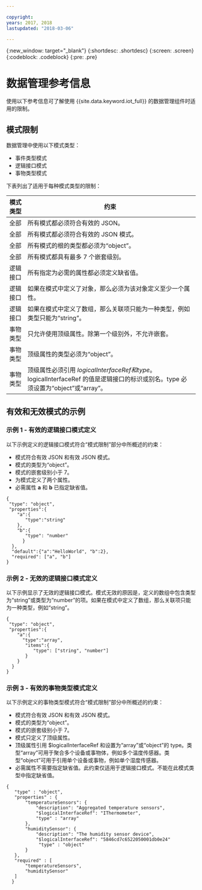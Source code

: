 ```yaml
---

copyright:
years: 2017, 2018
lastupdated: "2018-03-06"

---
```


{:new_window: target="\_blank"}
{:shortdesc: .shortdesc}
{:screen: .screen}
{:codeblock: .codeblock}
{:pre: .pre}

# 数据管理参考信息

使用以下参考信息可了解使用 {{site.data.keyword.iot_full}} 的数据管理组件时适用的限制。 

## 模式限制

数据管理中使用以下模式类型：
- 事件类型模式
- 逻辑接口模式
- 事物类型模式

下表列出了适用于每种模式类型的限制：

模式类型|约束
------------------- | -------------
全部|所有模式都必须符合有效的 JSON。
全部|所有模式都必须符合有效的 JSON 模式。
全部|所有模式的根的类型都必须为“object”。
全部|所有模式都具有最多 7 个嵌套级别。
逻辑接口|所有指定为必需的属性都必须定义缺省值。
逻辑接口|如果在模式中定义了对象，那么必须为该对象定义至少一个属性。
逻辑接口|如果在模式中定义了数组，那么关联项只能为一种类型，例如类型只能为“string”。
事物类型|只允许使用顶级属性。除第一个级别外，不允许嵌套。
事物类型|顶级属性的类型必须为“object”。
事物类型|顶级属性必须引用 $logicalInterfaceRef 和 type。$logicalInterfaceRef 的值是逻辑接口的标识或别名。type 必须设置为“object”或“array”。

## 有效和无效模式的示例

### 示例 1 - 有效的逻辑接口模式定义
以下示例定义的逻辑接口模式符合“模式限制”部分中所概述的约束：

  - 模式符合有效 JSON 和有效 JSON 模式。
  - 模式的类型为“object”。
  - 模式的嵌套级别小于 7。 
  - 为模式定义了两个属性。 
  - 必需属性 **a** 和 **b** 已指定缺省值。

```
{
 "type": "object",
 "properties":{
    "a":{
       "type":"string"
    },
    "b":{
       "type": "number"
      }
  },
  "default":{"a":"HelloWorld", "b":2},
  "required": ["a", "b"]
}
```


### 示例 2 - 无效的逻辑接口模式定义
以下示例显示了无效的逻辑接口模式。模式无效的原因是，定义的数组中包含类型为“string”或类型为“number”的项。如果在模式中定义了数组，那么关联项只能为一种类型，例如“string”。

```
{
 "type": "object",
 "properties":{
    "a":{
      "type":"array",
       "items":{
          "type": ["string", "number"]
       }
    }
  }
}
```
### 示例 3 - 有效的事物类型模式定义
以下示例定义的事物类型模式符合“模式限制”部分中所概述的约束：

  - 模式符合有效 JSON 和有效 JSON 模式。
  - 模式的类型为“object”。
  - 模式的嵌套级别小于 7。 
  - 模式只定义了顶级属性。 
  - 顶级属性引用 $logicalInterfaceRef 和设置为“array”或“object”的 type。类型“array”可用于聚合多个设备或事物体，例如多个温度传感器。类型“object”可用于引用单个设备或事物，例如单个湿度传感器。   
  - 必需属性不需要指定缺省值。此约束仅适用于逻辑接口模式。不能在此模式类型中指定缺省值。 

```
{
   "type" : "object",
   "properties" : {
       "temperatureSensors": {
           "description": "Aggregated temperature sensors",
           "$logicalInterfaceRef": "IThermometer",
           "type" : "array"
       },
       "humiditySensor": {
           "description": "The humidity sensor device",
           "$logicalInterfaceRef": "5846cd7c6522050001db0e24"
            "type" : "object"
       }
   },
   "required" : [
       "temperatureSensors",
       "humiditySensor"
   ]
  }
```
